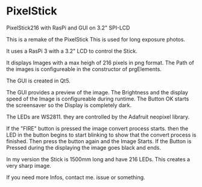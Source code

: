 # PixelStick
PixelStick216 with RasPi and GUI on 3.2" SPI-LCD

This is a remake of the PixelStick
This is used for long exposure photos.

It uses a RasPi 3 with a 3.2" LCD to control the Stick.

It displays Images with a max heigh of 216 pixels in png format.
The Path of the images is configureable in the constructor of prgElements.

The GUI is created in Qt5.

The GUI provides a preview of the image.
The Brightness and the display speed of the Image is configureable during runtime.
The Button OK starts the screensaver so the Display is completely dark.

The LEDs are WS2811. they are controlled by the Adafruit neopixel library.

If the "FIRE" button is pressed the image convert process starts. then the LED in the button begins to start blinking to show that the convert process is finished.
Then press the button again and the Image Starts. 
If the Button is Pressed during the displaying the image goes black and ends.

In my version the Stick is 1500mm long and have 216 LEDs.
This creates a very sharp image.

If you need more Infos, contact me.
issue or something.
